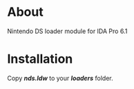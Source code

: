 # About
Nintendo DS loader module for IDA Pro 6.1

# Installation
Copy ***nds.ldw*** to your ***loaders*** folder.
